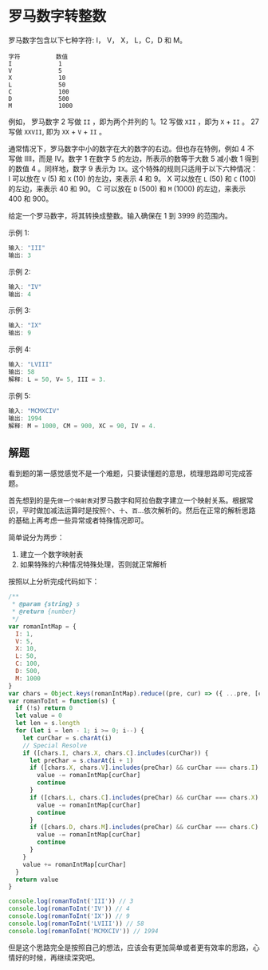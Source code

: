 # 罗马数字转整数

罗马数字包含以下七种字符: I， V， X， L，C，D 和 M。

```
字符          数值
I             1
V             5
X             10
L             50
C             100
D             500
M             1000
```

例如， 罗马数字 2 写做 `II` ，即为两个并列的 1。12 写做 `XII` ，即为 `X` + `II` 。 27 写做 `XXVII`, 即为 `XX` + `V` + `II` 。

通常情况下，罗马数字中小的数字在大的数字的右边。但也存在特例，例如 4 不写做 IIII，而是 IV。数字 1 在数字 5 的左边，所表示的数等于大数 5 减小数 1 得到的数值 4 。同样地，数字 9 表示为 `IX`。这个特殊的规则只适用于以下六种情况：
I 可以放在 `V` (5) 和 `X` (10) 的左边，来表示 4 和 9。
X 可以放在 `L` (50) 和 `C` (100) 的左边，来表示 40 和 90。
C 可以放在 `D` (500) 和 `M` (1000) 的左边，来表示 400 和 900。

给定一个罗马数字，将其转换成整数。输入确保在 1 到 3999 的范围内。

示例 1:
```js
输入: "III"
输出: 3

```
示例 2:
```js
输入: "IV"
输出: 4
```

示例 3:
```js
输入: "IX"
输出: 9
```

示例 4:
```js
输入: "LVIII"
输出: 58
解释: L = 50, V= 5, III = 3.
```

示例 5:
```js
输入: "MCMXCIV"
输出: 1994
解释: M = 1000, CM = 900, XC = 90, IV = 4.
```

## 解题
看到题的第一感觉感觉不是一个难题，只要读懂题的意思，梳理思路即可完成答题。

首先想到的是先`做一个映射表`对罗马数字和阿拉伯数字建立一个映射关系。根据常识，平时做加减法运算时是按照`个`、`十`、`百`...依次解析的。然后在正常的解析思路的基础上再考虑一些异常或者特殊情况即可。

简单说分为两步：
1. 建立一个数字映射表
1. 如果特殊的六种情况特殊处理，否则就正常解析

按照以上分析完成代码如下：
```js
/**
 * @param {string} s
 * @return {number}
 */
var romanIntMap = {
  I: 1,
  V: 5,
  X: 10,
  L: 50,
  C: 100,
  D: 500,
  M: 1000
}
var chars = Object.keys(romanIntMap).reduce((pre, cur) => ({ ...pre, [cur]: cur }), {})
var romanToInt = function(s) {
  if (!s) return 0
  let value = 0
  let len = s.length
  for (let i = len - 1; i >= 0; i--) {
    let curChar = s.charAt(i)
    // Special Resolve
    if ([chars.I, chars.X, chars.C].includes(curChar)) {
      let preChar = s.charAt(i + 1)
      if ([chars.X, chars.V].includes(preChar) && curChar === chars.I) {
        value -= romanIntMap[curChar]
        continue
      }
      if ([chars.L, chars.C].includes(preChar) && curChar === chars.X) {
        value -= romanIntMap[curChar]
        continue
      }
      if ([chars.D, chars.M].includes(preChar) && curChar === chars.C) {
        value -= romanIntMap[curChar]
        continue
      }
    }
    value += romanIntMap[curChar]
  }
  return value
}

console.log(romanToInt('III')) // 3
console.log(romanToInt('IV')) // 4
console.log(romanToInt('IX')) // 9
console.log(romanToInt('LVIII')) // 58
console.log(romanToInt('MCMXCIV')) // 1994
```

但是这个思路完全是按照自己的想法，应该会有更加简单或者更有效率的思路，心情好的时候，再继续深究吧。
